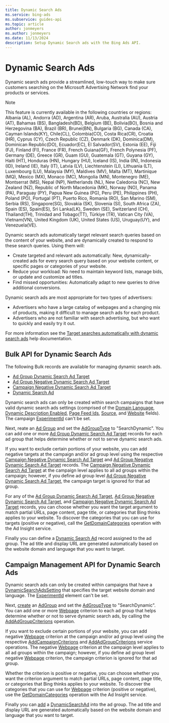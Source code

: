 ```yaml
---
title: Dynamic Search Ads
ms.service: bing-ads
ms.subservice: guides-api
ms.topic: article
author: jonmeyers
ms.author: jonmeyers
ms.date: 11/13/2024
description: Setup Dynamic Search ads with the Bing Ads API.
---
```

# Dynamic Search Ads
Dynamic search ads provide a streamlined, low-touch way to make sure customers searching on the Microsoft Advertising Network find your products or services.

> [!NOTE]
> This feature is currently available in the following countries or regions: Albania (AL), Andorra (AD), Argentina (AR), Aruba, Australia (AU), Austria (AT), Bahamas (BS), Bangladesh(BD), Belgium (BE), Bolivia(BO), Bosnia and Herzegovina (BA), Brazil (BR), Brunei(BN), Bulgaria (BG), Canada (CA), Cayman Islands(KY), Chile(CL), Colombia(CO), Costa Rica(CR), Croatia (HR), Cyprus (CY), Czech Republic (CZ), Denmark (DK), Dominica(DM), Dominican Republic(DO), Ecuador(EC), El Salvador(SV), Estonia (EE), Fiji (FJ), Finland (FI), France (FR), French Guiana(GF), French Polynesia (PF), Germany (DE), Greece (GR), Guam (GU), Guatemala (GT), Guyana (GY), Haiti (HT), Honduras (HN), Hungary (HU), Iceland (IS), India (IN), Indonesia (ID), Ireland (IE), Italy (IT), Latvia (LV), Liechtenstein (LI), Lithuania (LT), Luxembourg (LU), Malaysia (MY), Maldives (MV), Malta (MT), Martinique (MQ), Mexico (MX), Monaco (MC), Mongolia (MN), Montenegro (ME), Montserrat (MS), Nepal (NP), Netherlands (NL), New Caledonia (NC), New Zealand (NZ), Republic of North Macedonia (MK), Norway (NO), Panama (PA), Paraguay (PY), Papua New Guinea (PG), Peru (PE), Philippines (PH),  Poland (PO), Portugal (PT), Puerto Rico,  Romania (RO), San Marino (SM), Serbia (RS), Singapore(SG), Slovakia (SK), Slovenia (SI), South Africa (ZA), Spain (ES), Spain(ES), Sri Lanka(LK), Sweden (SE), Switzerland (CH), Thailand(TH), Trinidad and Tobago(TT), Türkiye (TR), Vatican City (VA), Vietnam(VN), United Kingdom (UK), United States (US), Uruguay(UY), and Venezuela(VE).

Dynamic search ads automatically target relevant search queries based on the content of your website, and are dynamically created to respond to these search queries. Using them will:

-  Create targeted and relevant ads automatically: New, dynamically-created ads for every search query based on your website content, or specific pages or categories of your website.
-  Reduce your workload: No need to maintain keyword lists, manage bids, or update and customize ad titles.
-  Find missed opportunities: Automatically adapt to new queries to drive additional conversions.

Dynamic search ads are most appropriate for two types of advertisers:

-  Advertisers who have a large catalog of webpages and a changing mix of products, making it difficult to manage search ads for each product.
-  Advertisers who are not familiar with search advertising, but who want to quickly and easily try it out.

For more information see the [Target searches automatically with dynamic search ads](https://help.ads.microsoft.com/#apex/3/en/56794/0) help documentation.

## <a name="bulk"></a>Bulk API for Dynamic Search Ads  
The following Bulk records are available for managing dynamic search ads.
* [Ad Group Dynamic Search Ad Target](../bulk-service/ad-group-dynamic-search-ad-target.md)
* [Ad Group Negative Dynamic Search Ad Target](../bulk-service/ad-group-negative-dynamic-search-ad-target.md)
* [Campaign Negative Dynamic Search Ad Target](../bulk-service/campaign-negative-dynamic-search-ad-target.md)
* [Dynamic Search Ad](../bulk-service/dynamic-search-ad.md)  

Dynamic search ads can only be created within search campaigns that have valid dynamic search ads settings (comprised of the [Domain Language](../bulk-service/campaign.md#domainlanguage), [Dynamic Description Enabled](../bulk-service/campaign.md#dynamicdescriptionenabled), [Page Feed Ids](../bulk-service/campaign.md#pagefeedids), [Source](../bulk-service/campaign.md#source), and [Website](../bulk-service/campaign.md#website) fields). The campaign [ExperimentId](../bulk-service/campaign.md#experimentid) can't be set. 

Next, reate an [Ad Group](../bulk-service/ad-group.md) and set the [AdGroupType](../bulk-service/ad-group.md#adgrouptype) to "SearchDynamic". You can add one or more [Ad Group Dynamic Search Ad Target](../bulk-service/ad-group-dynamic-search-ad-target.md) records for each ad group that helps determine whether or not to serve dynamic search ads. 

If you want to exclude certain portions of your website, you can add negative targets at the campaign and/or ad group level using the respective [Campaign Negative Dynamic Search Ad Target](../bulk-service/campaign-negative-dynamic-search-ad-target.md) and [Ad Group Negative Dynamic Search Ad Target](../bulk-service/ad-group-negative-dynamic-search-ad-target.md) records. The [Campaign Negative Dynamic Search Ad Target](../bulk-service/campaign-negative-dynamic-search-ad-target.md) at the campaign level applies to all ad groups within the campaign; however, if you define ad group level [Ad Group Negative Dynamic Search Ad Target](../bulk-service/ad-group-negative-dynamic-search-ad-target.md), the campaign target is ignored for that ad group. 

For any of the [Ad Group Dynamic Search Ad Target](../bulk-service/ad-group-dynamic-search-ad-target.md), [Ad Group Negative Dynamic Search Ad Target](../bulk-service/ad-group-negative-dynamic-search-ad-target.md), and [Campaign Negative Dynamic Search Ad Target](../bulk-service/campaign-negative-dynamic-search-ad-target.md) records, you can choose whether you want the target argument to match partial URLs, page content, page title, or categories that Bing thinks applies to your website. To discover the categories that you can use for targets (positive or negative), call the [GetDomainCategories](../ad-insight-service/getdomaincategories.md) operation with the Ad Insight service.

Finally you can define a [Dynamic Search Ad](../bulk-service/dynamic-search-ad.md) record assigned to the ad group. The ad title and display URL are generated automatically based on the website domain and language that you want to target.


## <a name="campaign"></a>Campaign Management API for Dynamic Search Ads  

Dynamic search ads can only be created within campaigns that have a [DynamicSearchAdsSetting](../campaign-management-service/dynamicsearchadssetting.md) that specifies the target website domain and language. The [ExperimentId](../campaign-management-service/campaign.md#experimentid) element can't be set.  

Next, [create](../campaign-management-service/addadgroups.md) an [AdGroup](../campaign-management-service/adgroup.md) and set the [AdGroupType](../campaign-management-service/adgroup.md#adgrouptype) to "SearchDynamic". You can add one or more [Webpage](../campaign-management-service/webpage.md) criterion to each ad group that helps determine whether or not to serve dynamic search ads, by calling the [AddAdGroupCriterions](../campaign-management-service/addadgroupcriterions.md) operation. 

If you want to exclude certain portions of your website, you can add negative [Webpage](../campaign-management-service/webpage.md) criterion at the campaign and/or ad group level using the respective [AddCampaignCriterions](../campaign-management-service/addcampaigncriterions.md) and [AddAdGroupCriterions](../campaign-management-service/addadgroupcriterions.md) service operations. The negative [Webpage](../campaign-management-service/webpage.md) criterion at the campaign level applies to all ad groups within the campaign; however, if you define ad group level negative [Webpage](../campaign-management-service/webpage.md) criterion, the campaign criterion is ignored for that ad group. 

Whether the criterion is positive or negative, you can choose whether you want the criterion argument to match partial URLs, page content, page title, or categories that Bing thinks applies to your website. To discover the categories that you can use for [Webpage](../campaign-management-service/webpage.md) criterion (positive or negative), use the [GetDomainCategories](../ad-insight-service/getdomaincategories.md) operation with the Ad Insight service.

Finally you can [add](../campaign-management-service/addads.md) a [DynamicSearchAd](../campaign-management-service/dynamicsearchad.md) into the ad group. The ad title and display URL are generated automatically based on the website domain and language that you want to target.
